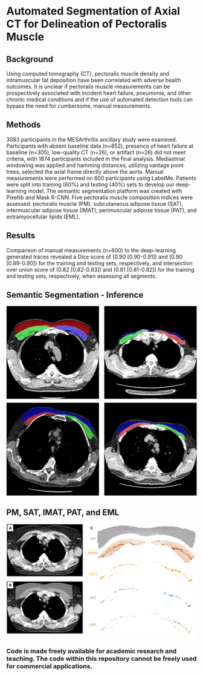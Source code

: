 # Automated Segmentation of Axial CT for Delineation of Pectoralis Muscle

## Background
Using computed tomography (CT), pectoralis muscle density and intramuscular fat deposition have been correlated with adverse health outcomes. It is unclear if pectoralis muscle measurements can be prospectively associated with incident heart failure, pneumonia, and other chronic medical conditions and if the use of automated detection tools can bypass the need for cumbersome, manual measurements.

## Methods
3083 participants in the MESArthritis ancillary study were examined. Participants with absent baseline data (n=852), presence of heart failure at baseline (n=305), low-quality CT (n=26), or artifact (n=26) did not meet criteria, with 1874 participants included in the final analysis. Mediastinal windowing was applied and hamming distances, utilizing vantage point trees, selected the axial frame directly above the aorta. Manual measurements were performed on 600 participants using LabelMe. Patients were split into training (60%) and testing (40%) sets to develop our deep-learning model. The semantic segmentation platform was created with Pixellib and Mask R-CNN. Five pectoralis muscle composition indices were assessed: pectoralis muscle (PM), subcutaneous adipose tissue (SAT), intermuscular adipose tissue (IMAT), perimuscular adipose tissue (PAT), and extramyocellular lipids (EML).

## Results
Comparison of manual measurements (n=600) to the deep-learning generated traces revealed a Dice score of (0.90 [0.90-0.91]) and (0.90 [0.89-0.90]) for the training and testing sets, respectively, and intersection over union score of (0.82 [0.82-0.83]) and (0.81 [0.81-0.82]) for the training and testing sets, respectively, when assessing all segments.

## Semantic Segmentation - Inference
![alt text](https://github.com/qahathaway/Automated_Segmentation_PTM-IMAT-SAT/blob/main/Output.jpg)

## PM, SAT, IMAT, PAT, and EML
![alt text](https://github.com/qahathaway/Automated_Segmentation_PTM-IMAT-SAT/blob/main/Features.jpg)

### Code is made freely available for academic research and teaching. The code within this repository cannot be freely used for commercial applications.
